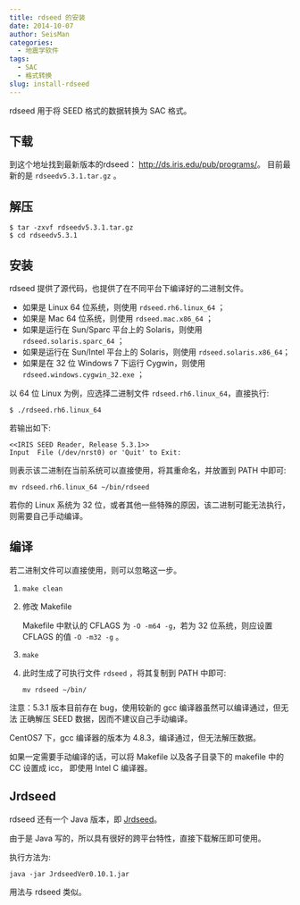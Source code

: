 ```yaml
---
title: rdseed 的安装
date: 2014-10-07
author: SeisMan
categories:
  - 地震学软件
tags:
  - SAC
  - 格式转换
slug: install-rdseed
---
```


rdseed 用于将 SEED 格式的数据转换为 SAC 格式。

<!--more-->

## 下载

到这个地址找到最新版本的rdseed： <http://ds.iris.edu/pub/programs/>。
目前最新的是 `rdseedv5.3.1.tar.gz` 。

## 解压

    $ tar -zxvf rdseedv5.3.1.tar.gz
    $ cd rdseedv5.3.1

## 安装

rdseed 提供了源代码，也提供了在不同平台下编译好的二进制文件。

-   如果是 Linux 64 位系统，则使用 `rdseed.rh6.linux_64` ；
-   如果是 Mac 64 位系统，则使用 `rdseed.mac.x86_64` ；
-   如果是运行在 Sun/Sparc 平台上的 Solaris，则使用 `rdseed.solaris.sparc_64` ；
-   如果是运行在 Sun/Intel 平台上的 Solaris，则使用 `rdseed.solaris.x86_64`；
-   如果是在 32 位 Windows 7 下运行 Cygwin，则使用 `rdseed.windows.cygwin_32.exe` ；

以 64 位 Linux 为例，应选择二进制文件 `rdseed.rh6.linux_64`，直接执行:

    $ ./rdseed.rh6.linux_64

若输出如下:

    <<IRIS SEED Reader, Release 5.3.1>>
    Input  File (/dev/nrst0) or 'Quit' to Exit:

则表示该二进制在当前系统可以直接使用，将其重命名，并放置到 PATH 中即可:

    mv rdseed.rh6.linux_64 ~/bin/rdseed

若你的 Linux 系统为 32 位，或者其他一些特殊的原因，该二进制可能无法执行，则需要自己手动编译。

## 编译

若二进制文件可以直接使用，则可以忽略这一步。

1.  `make clean`
2.  修改 Makefile

    Makefile 中默认的 CFLAGS 为 `-O -m64 -g`，若为 32 位系统，则应设置 CFLAGS 的值 `-O -m32 -g` 。

3.  `make`
4.  此时生成了可执行文件 `rdseed` ，将其复制到 PATH 中即可:

        mv rdseed ~/bin/

注意：5.3.1 版本目前存在 bug，使用较新的 gcc 编译器虽然可以编译通过，但无法
正确解压 SEED 数据，因而不建议自己手动编译。

CentOS7 下，gcc 编译器的版本为 4.8.3，编译通过，但无法解压数据。

如果一定需要手动编译的话，可以将 Makefile 以及各子目录下的 makefile 中的 CC 设置成 icc，
即使用 Intel C 编译器。

## Jrdseed

rdseed 还有一个 Java 版本，即 [Jrdseed](http://www.iris.edu/forms/jrdseed_request.htm)。

由于是 Java 写的，所以具有很好的跨平台特性，直接下载解压即可使用。

执行方法为:

    java -jar JrdseedVer0.10.1.jar

用法与 rdseed 类似。
